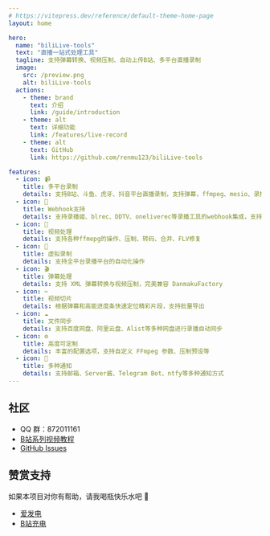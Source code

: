 ```yaml
---
# https://vitepress.dev/reference/default-theme-home-page
layout: home

hero:
  name: "biliLive-tools"
  text: "直播一站式处理工具"
  tagline: 支持弹幕转换、视频压制、自动上传B站、多平台直播录制
  image:
    src: /preview.png
    alt: biliLive-tools
  actions:
    - theme: brand
      text: 介绍
      link: /guide/introduction
    - theme: alt
      text: 详细功能
      link: /features/live-record
    - theme: alt
      text: GitHub
      link: https://github.com/renmu123/biliLive-tools

features:
  - icon: 📹
    title: 多平台录制
    details: 支持B站、斗鱼、虎牙、抖音平台直播录制，支持弹幕，ffmpeg、mesio、录播姬多种引擎
  - icon: 🔄
    title: Webhook支持
    details: 支持录播姬、blrec、DDTV、oneliverec等录播工具的webhook集成，支持自动化上传到B站
  - icon: 📼
    title: 视频处理
    details: 支持各种ffmepg的操作、压制、转码、合并、FLV修复
  - icon: 🚀
    title: 虚拟录制
    details: 支持全平台录播平台的自动化操作
  - icon: 🎬
    title: 弹幕处理
    details: 支持 XML 弹幕转换与视频压制，完美兼容 DanmakuFactory
  - icon: ✂️
    title: 视频切片
    details: 根据弹幕和高能进度条快速定位精彩片段，支持批量导出
  - icon: ☁️
    title: 文件同步
    details: 支持百度网盘、阿里云盘、Alist等多种网盘进行录播自动同步
  - icon: ⚙️
    title: 高度可定制
    details: 丰富的配置选项，支持自定义 FFmpeg 参数、压制预设等
  - icon: 🔔
    title: 多种通知
    details: 支持邮箱、Server酱、Telegram Bot、ntfy等多种通知方式
---
```


## 社区

- QQ 群：872011161
- [B站系列视频教程](https://www.bilibili.com/video/BV1Hs421M755/)
- [GitHub Issues](https://github.com/renmu123/biliLive-tools/issues)

## 赞赏支持

如果本项目对你有帮助，请我喝瓶快乐水吧 🥤

- [爱发电](https://afdian.com/a/renmu123)
- [B站充电](https://space.bilibili.com/10995238)
